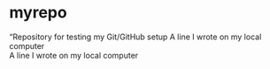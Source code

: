 # myrepo
“Repository for testing my Git/GitHub setup
A line I wrote on my local computer  
A line I wrote on my local computer  
